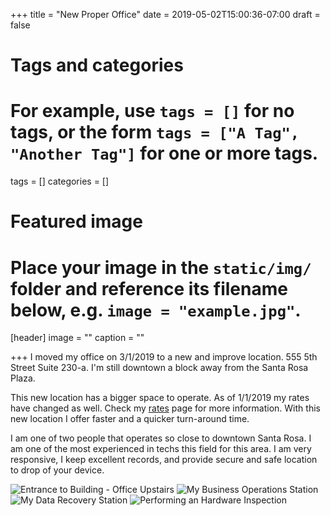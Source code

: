 +++
title = "New Proper Office"
date = 2019-05-02T15:00:36-07:00
draft = false

# Tags and categories
# For example, use `tags = []` for no tags, or the form `tags = ["A Tag", "Another Tag"]` for one or more tags.
tags = []
categories = []

# Featured image
# Place your image in the `static/img/` folder and reference its filename below, e.g. `image = "example.jpg"`.
[header]
image = ""
caption = ""

+++
I moved my office on 3/1/2019 to a new and improve location. 555 5th Street Suite 230-a. I'm still downtown a block away from the Santa Rosa Plaza.

This new location has a bigger space to operate. As of 1/1/2019 my rates have changed as well. Check my [rates](/#rates) page for more information. With this new location I offer faster and a quicker turn-around time.

I am one of two people that operates so close to downtown Santa Rosa. I am one of the most experienced in techs this field for this area. I am very responsive, I keep excellent records, and provide secure and safe location to drop of your device.

![Entrance to Building - Office Upstairs](/img/updates/555-office/555-exterior-front-door-building-sign-web.jpg)
![My Business Operations Station](/img/updates/555-office/555-operations-station-web.jpg)
![My Data Recovery Station](/img/updates/555-office/555-recovery-station-web.jpg)
![Performing an Hardware Inspection](/img/updates/555-office/555-custom-computer-diag-web.jpg)
